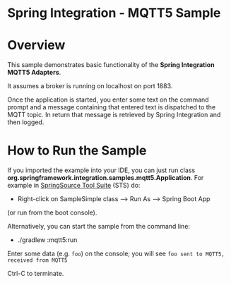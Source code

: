 Spring Integration - MQTT5 Sample
================================

# Overview

This sample demonstrates basic functionality of the **Spring Integration MQTT5 Adapters**.

It assumes a broker is running on localhost on port 1883.

Once the application is started, you enter some text on the command prompt and a message containing that entered text is
dispatched to the MQTT topic. In return that message is retrieved by Spring Integration and then logged.

# How to Run the Sample

If you imported the example into your IDE, you can just run class **org.springframework.integration.samples.mqtt5.Application**.
For example in [SpringSource Tool Suite](https://www.springsource.com/developer/sts) (STS) do:

* Right-click on SampleSimple class --> Run As --> Spring Boot App

(or run from the boot console).

Alternatively, you can start the sample from the command line:

* ./gradlew :mqtt5:run

Enter some data (e.g. `foo`) on the console; you will see `foo sent to MQTT5, received from MQTT5`

Ctrl-C to terminate.

